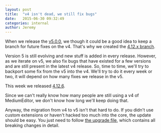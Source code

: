 ```yaml
---
layout: post
title:  "v4 isn't dead, we still fix bugs"
date:   2015-06-30 09:32:49
categories: internal
author: Jeremy
---
```

When we release the [v5.0.0](http://yabwe.github.io/v5-is-out.html), we though it could be a good idea to keep a branch for future fixes on the v4.
That's why we created the [4.12.x branch](https://github.com/yabwe/medium-editor/tree/4.12.x).

Version 5 is still evolving and new stuff is added in every release. However, as we iterate on v5, we also fix bugs that have existed for a few versions and are still present in the latest v4 release. So, time to time, we'll try to backport some fix from the v5 into the v4. We'll try to do it every week or two, it will depend on how many fixes we release in the v5.

This week we released [4.12.6](https://github.com/yabwe/medium-editor/releases/tag/4.12.6).

Since we can't really know how many people are still using a v4 of MediumEditor, we don't know how long we'll keep doing that.

Anyway, the migration from v4 to v5 isn't that hard to do. If you didn't use custom extensions or haven't hacked too much into the core, the update should be easy.
You just need to follow [the upgrade file](https://github.com/yabwe/medium-editor/blob/master/UPGRADE-5.md), which contains all breaking changes in detail.
